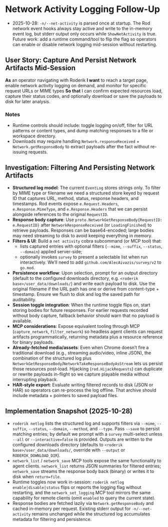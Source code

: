 # Network Activity Logging Follow-Up

- 2025-10-28: `-n/--net-activity` is parsed once at startup. The Rod network event hooks always stay active and write to the in-memory event log, but stderr output only occurs while `ShowNetActivity` is true. Future work: add a runtime command/tool to flip the flag so operators can enable or disable network logging mid-session without restarting.

## User Story: Capture And Persist Network Artifacts Mid-Session

**As** an operator navigating with Roderik
**I want** to reach a target page, enable network activity logging on demand, and monitor for specific request URLs or MIME types
**So that** I can confirm expected resources load, capture their status codes, and optionally download or save the payloads to disk for later analysis.

### Notes
- Runtime controls should include: toggle logging on/off, filter for URL patterns or content types, and dump matching responses to a file or workspace directory.
- Downloads may require handling `Network.responseReceived` + `Network.getResponseBody` to extract payloads after the fact without re-issuing requests.

## Investigation: Filtering And Persisting Network Artifacts

- **Structured log model**: The current `EventLog` stores strings only. To filter by MIME type or filename we need a structured store keyed by request ID that captures URL, method, status, response headers, and timestamps. Rod events expose `e.Request.Headers`, `e.Response.MimeType`, and `e.Response.Headers` that we can persist alongside references to the original `RequestID`.
- **Response body capture**: Use `proto.NetworkGetResponseBody{RequestID: e.RequestID}` after `NetworkResponseReceived` (or `LoadingFinished`) to retrieve payloads. Responses can be base64-encoded; large bodies may need streaming to disk to avoid keeping everything in memory.
- **Filters & UI**: Build a `net activity` cobra subcommand (or MCP tool) that:
  - lists captured entries with optional filters (`--mime`, `--suffix`, `--status`, `--domain`) applied server-side;
  - optionally invokes `survey` to present a selectable list when run interactively. We’ll need to add `github.com/AlecAivazis/survey/v2` to `go.mod`.
- **Persistence workflow**: Upon selection, prompt for an output directory (default to the configured downloads directory, e.g. `<roderik base>/user_data/downloads/`) and write each payload to disk. Use the original filename if the URL path has one or derive from content-type + timestamp. Ensure we flush to disk and log the saved path for auditability.
- **Session toggle integration**: When the runtime toggle flips on, start storing bodies for future responses. For earlier requests recorded without body capture, fallback behavior should warn that no payload is available.
- **MCP considerations**: Expose equivalent tooling through MCP (`capture_network`, `filter_network`) so headless agent clients can request artifacts programmatically, returning metadata plus a resource reference for binary payloads.
- **Already-fetched media/assets**: Even when Chrome doesn’t fire a traditional download (e.g., streaming audio/video, inline JSON), the combination of the structured log plus `NetworkGetResponseBody`/`NetworkTakeResponseBodyAsStream` lets us persist those resources post-load. Hijacking (`rod.HijackRequests`) can duplicate or rewrite payloads in-flight so we capture playable media without interrupting playback.
- **HAR-style export**: Evaluate writing filtered records to disk (JSON or HAR) so operators can re-process the log offline. That archive should include metadata + pointers to saved payload files.

## Implementation Snapshot (2025-10-28)

- `roderik netlog` lists the structured log and supports filters via `--mime`, `--suffix`, `--status`, `--domain`, `--method`, and `--type`. Pass `--save` to persist matching entries; by default we prompt with a `survey` multi-select unless `--all` or `--interactive=false` is provided. Outputs are written to the configured downloads directory (defaults to `<roderik base>/user_data/downloads/`, override with `--output` or `RODERIK_DOWNLOAD_DIR`).
- `network_list` / `network_save` MCP tools expose the same functionality to agent clients. `network_list` returns JSON summaries for filtered entries; `network_save` streams the response body back (binary) or writes it to disk when `return=file`.
- Runtime toggles now work in-session: `roderik netlog enable|disable|status` flips or reports the logging flag without restarting, and the `network_set_logging` MCP tool mirrors the same capability for remote clients (omit `enabled` to query the current state).
- Response bodies are fetched lazily via `Network.getResponseBody` and cached in-memory per request. Existing stderr output for `-n/--net-activity` remains unchanged while the structured log accumulates metadata for filtering and persistence.

